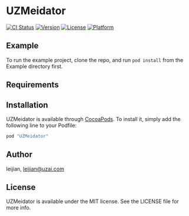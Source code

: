 # UZMeidator

[![CI Status](http://img.shields.io/travis/leijian/UZMeidator.svg?style=flat)](https://travis-ci.org/leijian/UZMeidator)
[![Version](https://img.shields.io/cocoapods/v/UZMeidator.svg?style=flat)](http://cocoapods.org/pods/UZMeidator)
[![License](https://img.shields.io/cocoapods/l/UZMeidator.svg?style=flat)](http://cocoapods.org/pods/UZMeidator)
[![Platform](https://img.shields.io/cocoapods/p/UZMeidator.svg?style=flat)](http://cocoapods.org/pods/UZMeidator)

## Example

To run the example project, clone the repo, and run `pod install` from the Example directory first.

## Requirements

## Installation

UZMeidator is available through [CocoaPods](http://cocoapods.org). To install
it, simply add the following line to your Podfile:

```ruby
pod "UZMeidator"
```

## Author

leijian, leijian@uzai.com

## License

UZMeidator is available under the MIT license. See the LICENSE file for more info.
